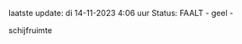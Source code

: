 laatste update: 
di 14-11-2023  4:06   uur 
Status: FAALT - geel - 
<div class="service Y">schijfruimte</div>